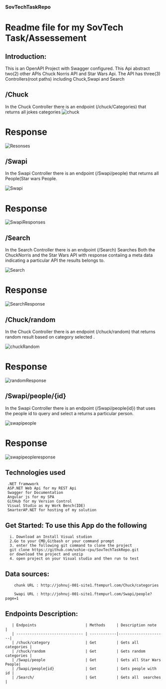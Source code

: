 ### SovTechTaskRepo
# Readme file for my SovTech Task/Assessement


## Introduction: 

This is an OpenAPI Project with Swagger configured.
This Api abstract two(2) other APIs Chuck Norris API and Star Wars Api.
The API has three(3) Controllers(root paths) including Chuck,Swapi and Search 

## /Chuck

In the Chuck Controller there is an endpoint (/chuck/Categories) that returns all jokes categories
 ![chuck](https://user-images.githubusercontent.com/60079853/191253867-8dc15322-f7af-424c-97a2-0dc8edd4af3c.png)



# Response
 
 ![Resonses](https://user-images.githubusercontent.com/60079853/191254163-864445a1-3a47-4608-9590-5c278e6dc10e.png)

## /Swapi
In the Swapi Controller there is an endpoint (/Swapi/people) that returns all People(Star wars People.

![Swapi](https://user-images.githubusercontent.com/60079853/191254322-9ce5b903-7d2d-44ab-a0b0-f1dd545f83f4.png)

 # Response
 
 ![SwapiResponses](https://user-images.githubusercontent.com/60079853/191254305-6b81c6c3-7bb4-4acf-a459-50f01bf80a51.png)

 
## /Search
In the Search Controller there is an endpoint (/Search)  Searches Both the ChuckNorris and the Star Wars API with response contaiing a meta data indicating a particular API the results belongs to.

![Search](https://user-images.githubusercontent.com/60079853/191252439-c8e15242-db79-4930-a5a1-769a3361c1ce.png)

# Response

![SearchResponse](https://user-images.githubusercontent.com/60079853/191253073-69e34011-4e87-44fa-97e3-ef5f62d3984c.png)

 


 ## /Chuck/random
In the Chuck Controller there is an endpoint (/chuck/random) that returns random result based on category selected .

![chuckRandom](https://user-images.githubusercontent.com/60079853/191256765-cb675b8a-4ce2-4673-adba-333d0b66c182.png)

# Response

![randomResponse](https://user-images.githubusercontent.com/60079853/191256801-60e90638-b1eb-4cf2-acfc-3981f69e2563.png)


## /Swapi/people/{id}
In the Swapi Controller there is an endpoint (/Swapi/people{id}) that uses the people id to query and select a  returns a particular person. 

![swapipeople](https://user-images.githubusercontent.com/60079853/191257583-4661de77-4b01-4e72-8423-79858f72077c.png)


# Response

![swapipeopleresponse](https://user-images.githubusercontent.com/60079853/191257647-abda01d5-18fc-40d5-bc20-5df120df242b.png)



##  Technologies used
     .NET framwwork
     ASP.NET Web Api for my REST Api
     Swagger for Documentation 
     Angular js for my SPA
     GitHub for my Version Control
     Visual Studio as my Work Bench(IDE)
     SmarterAP.NET for hosting of my solution
     
##    Get Started: To use this App do the following

      i. Download an Install Visual studion
      2.Go to your CMD,Gitbash or your command prompt
      3. enter the following git command to clone the project
      git clone https://github.com/ushie-cpu/SovTechTaskRepo.git
      or download the project and unzip
      4. open project on your Visual studio and then run to test
      
##   Data sources:

        chunk URL : http://johnuj-001-site1.ftempurl.com/Chuck/categories
        
        Swapi URL : http://johnuj-001-site1.ftempurl.com/Swapi/people?page=1
        
        
##   Endpoints Description:

       | Endpoints                      | Methods     | Description note    |
       | ------------------------------ | ------------|---------------------|
       | /chuck/category                | Get         | Gets all categories |
       | /chuck/random                  | Get         | Gets random categories |
       | /Swapi/people                  | Get         | Gets all Star Wars People|
       | /Swapi/people{id}              | Get         | Gets people with id |
       | /Search/                       | Get         | Gets all  searches |



